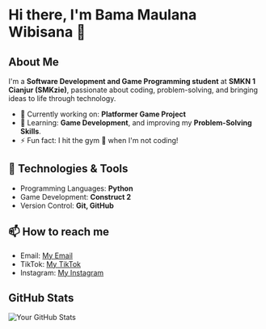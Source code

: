# Hi there, I'm Bama Maulana Wibisana 👋

## About Me
I'm a **Software Development and Game Programming student** at **SMKN 1 Cianjur (SMKzie)**, passionate about coding, problem-solving, and bringing ideas to life through technology.

- 🔭 Currently working on: **Platformer Game Project**
- 🌱 Learning: **Game Development**, and improving my **Problem-Solving Skills**.
- ⚡ Fun fact: I hit the gym 💪 when I'm not coding!

## 🔧 Technologies & Tools
- Programming Languages: **Python**
- Game Development: **Construct 2**
- Version Control: **Git, GitHub**

## 📫 How to reach me
- Email: [My Email](bamamaulana2036@gmail.com)
- TikTok: [My TikTok](https://www.tiktok.com/@ruka.7852_?_t=8phRCbEinBv&_r=1)
- Instagram: [My Instagram](https://www.instagram.com/ruka.7852_?igsh=MXZ2N2k2azk0MXFnaQ==)

## GitHub Stats
![Your GitHub Stats](https://github-readme-stats.vercel.app/api?username=yourusername&show_icons=true&theme=radical)
